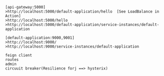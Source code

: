 	[api-gateway:5000]
	>http://localhost:5000/default-application/hello  [See LoadBalance in Action]
	>http://localhost:5000/hello
	>http://localhost:5000/default-application/service-instances/default-application
	
	[default-application:9000,9001]
	>http://localhost:9000/
	>http://localhost:9000/service-instances/default-application
	
	feign client
	routes
	admin
	circuuit breaker(Resilience forj ==> hysterix)
	
